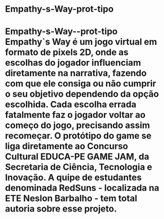 # Empathy-s-Way-prot-tipo
# Empathy-s-Way--prot-tipo Empathy`s Way é um jogo virtual em formato de pixels 2D, onde as escolhas do jogador influenciam diretamente na narrativa, fazendo com que ele consiga ou não cumprir o seu objetivo dependendo da opção escolhida. Cada escolha errada fatalmente faz o jogador voltar ao começo do jogo, precisando assim recomeçar.  O protótipo do game se liga diretamente ao Concurso Cultural EDUCA-PE GAME JAM, da Secretaria de Ciência, Tecnologia e Inovação. A quipe de estudantes denominada RedSuns - localizada na ETE Neslon Barbalho - tem total autoria sobre esse projeto.
